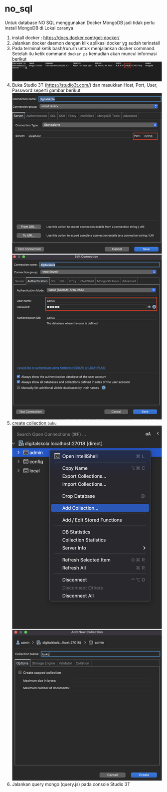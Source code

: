 # no_sql

Untuk database NO SQL menggunakan Docker MongoDB jadi tidak perlu install MongoDB di Lokal
caranya 
1. install docker : https://docs.docker.com/get-docker/
2. Jalankan docker daemon dengan klik aplikasi docker yg sudah terinstall
3. Pada terminal ketik bash/run.sh untuk menjalankan docker command. Setelah itu ketik command `docker ps` kemudian akan muncul informasi berikut
![docker_ps](https://github.com/abdurrahmanshidiq/no_sql/blob/master/img/docker_ps.png "docker_ps")<br>
4. Buka Studio 3T (https://studio3t.com/) dan masukkan Host, Port, User, Password seperti gambar berikut
![port](https://github.com/abdurrahmanshidiq/no_sql/blob/master/img/port.png "port")<br>
![user_password](https://github.com/abdurrahmanshidiq/no_sql/blob/master/img/user_password.png "user_password")<br>
5. create collection `buku`
![create_collection](https://github.com/abdurrahmanshidiq/no_sql/blob/master/img/create_collection.png "create_collection")<br>
![collection_buku](https://github.com/abdurrahmanshidiq/no_sql/blob/master/img/collection_buku.png "collection_buku")<br>
6. Jalankan query mongo (query.js) pada console Studio 3T

